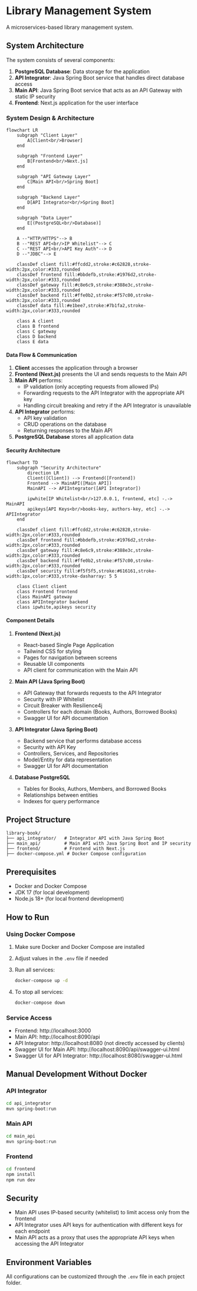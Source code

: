 # Library Management System

A microservices-based library management system.

## System Architecture

The system consists of several components:

1. **PostgreSQL Database**: Data storage for the application
2. **API Integrator**: Java Spring Boot service that handles direct database access
3. **Main API**: Java Spring Boot service that acts as an API Gateway with static IP security
4. **Frontend**: Next.js application for the user interface

### System Design & Architecture

```mermaid
flowchart LR
    subgraph "Client Layer"
        A[Client<br/>Browser]
    end
    
    subgraph "Frontend Layer"
        B[Frontend<br/>Next.js]
    end
    
    subgraph "API Gateway Layer"
        C[Main API<br/>Spring Boot]
    end
    
    subgraph "Backend Layer"
        D[API Integrator<br/>Spring Boot]
    end
    
    subgraph "Data Layer"
        E[(PostgreSQL<br/>Database)]
    end
    
    A --"HTTP/HTTPS"--> B
    B --"REST API<br/>IP Whitelist"--> C
    C --"REST API<br/>API Key Auth"--> D
    D --"JDBC"--> E
    
    classDef client fill:#ffcdd2,stroke:#c62828,stroke-width:2px,color:#333,rounded
    classDef frontend fill:#bbdefb,stroke:#1976d2,stroke-width:2px,color:#333,rounded
    classDef gateway fill:#c8e6c9,stroke:#388e3c,stroke-width:2px,color:#333,rounded
    classDef backend fill:#ffe0b2,stroke:#f57c00,stroke-width:2px,color:#333,rounded
    classDef data fill:#e1bee7,stroke:#7b1fa2,stroke-width:2px,color:#333,rounded
    
    class A client
    class B frontend
    class C gateway
    class D backend
    class E data
```

#### Data Flow & Communication

1. **Client** accesses the application through a browser
2. **Frontend (Next.js)** presents the UI and sends requests to the Main API
3. **Main API** performs:
   - IP validation (only accepting requests from allowed IPs)
   - Forwarding requests to the API Integrator with the appropriate API key
   - Handling circuit breaking and retry if the API Integrator is unavailable
4. **API Integrator** performs:
   - API key validation
   - CRUD operations on the database
   - Returning responses to the Main API
5. **PostgreSQL Database** stores all application data

#### Security Architecture

```mermaid
flowchart TD
    subgraph "Security Architecture"
        direction LR
        Client([Client]) --> Frontend([Frontend])
        Frontend --> MainAPI([Main API])
        MainAPI --> APIIntegrator([API Integrator])
        
        ipwhite[IP Whitelist<br/>127.0.0.1, frontend, etc] -.-> MainAPI
        apikeys[API Keys<br/>books-key, authors-key, etc] -.-> APIIntegrator
    end
    
    classDef client fill:#ffcdd2,stroke:#c62828,stroke-width:2px,color:#333,rounded
    classDef frontend fill:#bbdefb,stroke:#1976d2,stroke-width:2px,color:#333,rounded
    classDef gateway fill:#c8e6c9,stroke:#388e3c,stroke-width:2px,color:#333,rounded
    classDef backend fill:#ffe0b2,stroke:#f57c00,stroke-width:2px,color:#333,rounded
    classDef security fill:#f5f5f5,stroke:#616161,stroke-width:1px,color:#333,stroke-dasharray: 5 5
    
    class Client client
    class Frontend frontend
    class MainAPI gateway
    class APIIntegrator backend
    class ipwhite,apikeys security
```

#### Component Details

1. **Frontend (Next.js)**
   - React-based Single Page Application
   - Tailwind CSS for styling
   - Pages for navigation between screens
   - Reusable UI components
   - API client for communication with the Main API

2. **Main API (Java Spring Boot)**
   - API Gateway that forwards requests to the API Integrator
   - Security with IP Whitelist
   - Circuit Breaker with Resilience4j
   - Controllers for each domain (Books, Authors, Borrowed Books)
   - Swagger UI for API documentation

3. **API Integrator (Java Spring Boot)**
   - Backend service that performs database access
   - Security with API Key
   - Controllers, Services, and Repositories
   - Model/Entity for data representation
   - Swagger UI for API documentation

4. **Database PostgreSQL**
   - Tables for Books, Authors, Members, and Borrowed Books
   - Relationships between entities
   - Indexes for query performance

## Project Structure

```
library-book/
├── api_integrator/   # Integrator API with Java Spring Boot
├── main_api/         # Main API with Java Spring Boot and IP security
├── frontend/         # Frontend with Next.js
├── docker-compose.yml # Docker Compose configuration
```

## Prerequisites

- Docker and Docker Compose
- JDK 17 (for local development)
- Node.js 18+ (for local frontend development)

## How to Run

### Using Docker Compose

1. Make sure Docker and Docker Compose are installed
2. Adjust values in the `.env` file if needed
3. Run all services:

   ```bash
   docker-compose up -d
   ```

4. To stop all services:

   ```bash
   docker-compose down
   ```

### Service Access

- Frontend: http://localhost:3000
- Main API: http://localhost:8090/api
- API Integrator: http://localhost:8080 (not directly accessed by clients)
- Swagger UI for Main API: http://localhost:8090/api/swagger-ui.html
- Swagger UI for API Integrator: http://localhost:8080/swagger-ui.html

## Manual Development Without Docker

### API Integrator

```bash
cd api_integrator
mvn spring-boot:run
```

### Main API

```bash
cd main_api
mvn spring-boot:run
```

### Frontend

```bash
cd frontend
npm install
npm run dev
```

## Security

- Main API uses IP-based security (whitelist) to limit access only from the frontend
- API Integrator uses API keys for authentication with different keys for each endpoint
- Main API acts as a proxy that uses the appropriate API keys when accessing the API Integrator

## Environment Variables

All configurations can be customized through the `.env` file in each project folder.